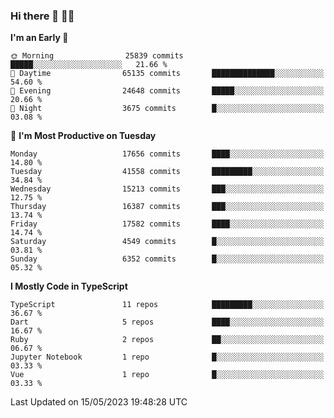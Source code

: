### Hi there 👋 🧑‍💻



<!--START_SECTION:waka-->
**I'm an Early 🐤** 

```text
🌞 Morning                25839 commits       █████░░░░░░░░░░░░░░░░░░░░   21.66 % 
🌆 Daytime                65135 commits       ██████████████░░░░░░░░░░░   54.60 % 
🌃 Evening                24648 commits       █████░░░░░░░░░░░░░░░░░░░░   20.66 % 
🌙 Night                  3675 commits        █░░░░░░░░░░░░░░░░░░░░░░░░   03.08 % 
```
📅 **I'm Most Productive on Tuesday** 

```text
Monday                   17656 commits       ████░░░░░░░░░░░░░░░░░░░░░   14.80 % 
Tuesday                  41558 commits       █████████░░░░░░░░░░░░░░░░   34.84 % 
Wednesday                15213 commits       ███░░░░░░░░░░░░░░░░░░░░░░   12.75 % 
Thursday                 16387 commits       ███░░░░░░░░░░░░░░░░░░░░░░   13.74 % 
Friday                   17582 commits       ████░░░░░░░░░░░░░░░░░░░░░   14.74 % 
Saturday                 4549 commits        █░░░░░░░░░░░░░░░░░░░░░░░░   03.81 % 
Sunday                   6352 commits        █░░░░░░░░░░░░░░░░░░░░░░░░   05.32 % 
```


**I Mostly Code in TypeScript** 

```text
TypeScript               11 repos            █████████░░░░░░░░░░░░░░░░   36.67 % 
Dart                     5 repos             ████░░░░░░░░░░░░░░░░░░░░░   16.67 % 
Ruby                     2 repos             ██░░░░░░░░░░░░░░░░░░░░░░░   06.67 % 
Jupyter Notebook         1 repo              █░░░░░░░░░░░░░░░░░░░░░░░░   03.33 % 
Vue                      1 repo              █░░░░░░░░░░░░░░░░░░░░░░░░   03.33 % 
```




 Last Updated on 15/05/2023 19:48:28 UTC
<!--END_SECTION:waka-->


